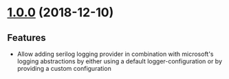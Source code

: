 # [1.0.0](https://www.nuget.org/packages/Serilog.Extensions.Autofac.DependencyInjection/1.0.0) (2018-12-10)

## Features

- Allow adding serilog logging provider in combination with microsoft's logging abstractions by either using a default logger-configuration or by providing a custom configuration